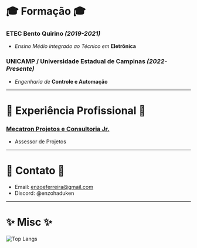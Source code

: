 # 🎓 Formação 🎓
### ETEC Bento Quirino *(2019-2021)*
- *Ensino Médio integrado ao Técnico em* **Eletrônica**
### UNICAMP / Universidade Estadual de Campinas *(2022-Presente)*
- *Engenharia de* **Controle e Automação**

<hr>

# 🔧 Experiência Profissional 🔧

### [Mecatron Projetos e Consultoria Jr.](https://github.com/Mecatron-Projetos-e-Consultoria-Jr)
- Assessor de Projetos

<hr>

# 📢 Contato 📢 
- Email: enzoeferreira@gmail.com
- Discord: @enzohaduken

<hr>

# ✨ Misc ✨
![Top Langs](https://github-readme-stats.vercel.app/api/top-langs/?username=enzoeferreira&layout=compact&theme=dark)
